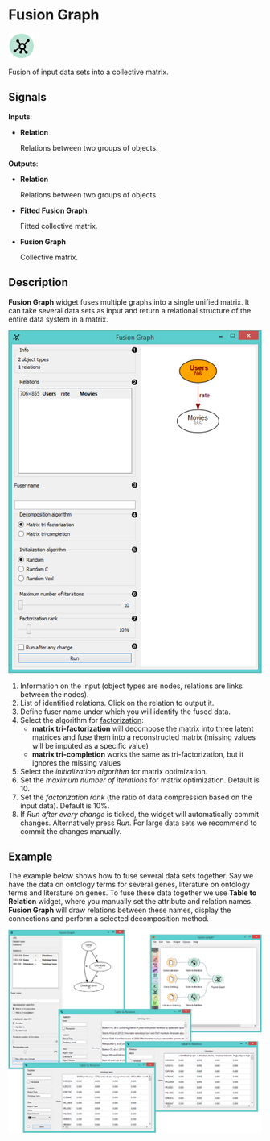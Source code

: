Fusion Graph
============

![Fusion Graph widget icon](icons/fusion-graph.png)

Fusion of input data sets into a collective matrix.

Signals
-------

**Inputs**:

- **Relation**

  Relations between two groups of objects.  

**Outputs**:

- **Relation**

  Relations between two groups of objects.

- **Fitted Fusion Graph**

  Fitted collective matrix.

- **Fusion Graph**

  Collective matrix.

Description
-----------

**Fusion Graph** widget fuses multiple graphs into a single unified matrix. It can take several data sets as input
and return a relational structure of the entire data system in a matrix.

![Fusion Graph widget](images/FusionGraph1-stamped.png)

1. Information on the input (object types are nodes, relations are links between the nodes).
2. List of identified relations. Click on the relation to output it.
3. Define fuser name under which you will identify the fused data.
4. Select the algorithm for [factorization](https://en.wikipedia.org/wiki/Non-negative_matrix_factorization):
   - **matrix tri-factorization** will decompose the matrix into three latent matrices and fuse them into a 
     reconstructed matrix (missing values will be imputed as a specific value)
   - **matrix tri-completion** works the same as tri-factorization, but it ignores the missing values
5. Select the *initialization algorithm* for matrix optimization.
6. Set the *maximum number of iterations* for matrix optimization. Default is 10.
7. Set the *factorization rank* (the ratio of data compression based on the input data). Default is 10%.
8. If *Run after every change* is ticked, the widget will automatically commit changes. Alternatively press *Run*. 
  For large data sets we recommend to commit the changes manually.

Example
-------

The example below shows how to fuse several data sets together. Say we have the data on
ontology terms for several genes, literature on ontology terms and literature on genes.
To fuse these data together we use **Table to Relation** widget, where you manually set
the attribute and relation names. **Fusion Graph** will draw relations between these names,
display the connections and perform a selected decomposition method.

<img src="images/FusionGraph-Example.png" alt="image" width="600">
